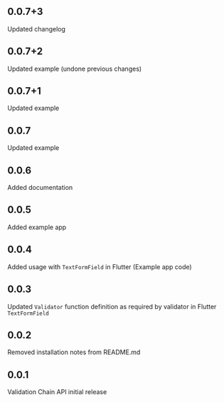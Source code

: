 ## 0.0.7+3

Updated changelog

## 0.0.7+2

Updated example (undone previous changes)

## 0.0.7+1

Updated example

## 0.0.7

Updated example

## 0.0.6

Added documentation

## 0.0.5

Added example app

## 0.0.4

Added usage with ```TextFormField``` in Flutter (Example app code)

## 0.0.3

Updated ```Validator``` function definition as required by validator in Flutter ```TextFormField``` 

## 0.0.2

Removed installation notes from README.md

## 0.0.1

Validation Chain API initial release
